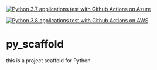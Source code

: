 [![Python 3.7 applications test with Github Actions on Azure](https://github.com/tammerb/py_scaffold/actions/workflows/azure.yml/badge.svg)](https://github.com/tammerb/py_scaffold/actions/workflows/azure.yml)

[![Python 3.8 applications test with Github Actions on AWS](https://github.com/tammerb/py_scaffold/actions/workflows/aws.yml/badge.svg)](https://github.com/tammerb/py_scaffold/actions/workflows/aws.yml)

# py_scaffold
this is a project scaffold for Python
